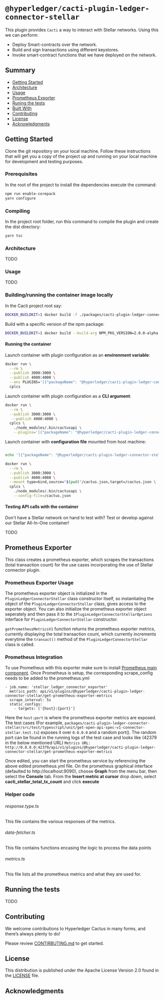 # `@hyperledger/cacti-plugin-ledger-connector-stellar`

This plugin provides `Cacti` a way to interact with Stellar networks. Using this we can perform:
* Deploy Smart-contracts over the network.
* Build and sign transactions using different keystores.
* Invoke smart-contract functions that we have deployed on the network.
## Summary

  - [Getting Started](#getting-started)
  - [Architecture](#architecture)
  - [Usage](#usage)
  - [Prometheus Exporter](#prometheus-exporter)
  - [Runing the tests](#running-the-tests)
  - [Built With](#built-with)
  - [Contributing](#contributing)
  - [License](#license)
  - [Acknowledgments](#acknowledgments)

## Getting Started

Clone the git repository on your local machine. Follow these instructions that will get you a copy of the project up and running on
your local machine for development and testing purposes.

### Prerequisites

In the root of the project to install the dependencies execute the command:
```sh
npm run enable-corepack
yarn configure
```

### Compiling

In the project root folder, run this command to compile the plugin and create the dist directory:
```sh
yarn tsc
```

### Architecture

TODO

### Usage

TODO

### Building/running the container image locally

In the Cacti project root say:

```sh
DOCKER_BUILDKIT=1 docker build -f ./packages/cacti-plugin-ledger-connector-stellar/Dockerfile . --tag cplcs --tag cacti-plugin-ledger-connector-stellar
```

Build with a specific version of the npm package:
```sh
DOCKER_BUILDKIT=1 docker build --build-arg NPM_PKG_VERSION=2.0.0-alpha.2 -f ./packages/cacti-plugin-ledger-connector-stellar/Dockerfile . --tag cplcs --tag cacti-plugin-ledger-connector-stellar
```

#### Running the container

Launch container with plugin configuration as an **environment variable**:
```sh
docker run \
  --rm \
  --publish 3000:3000 \
  --publish 4000:4000 \
  --env PLUGINS='[{"packageName": "@hyperledger/cacti-plugin-ledger-connector-stellar", "type": "org.hyperledger.cactus.plugin_import_type.LOCAL", "action": "org.hyperledger.cactus.plugin_import_action.INSTALL",  "options": { "instanceId": "some-unique-stellar-connector-instance-id"}}]' \
  cplcs
```

Launch container with plugin configuration as a **CLI argument**:
```sh
docker run \
  --rm \
  --publish 3000:3000 \
   --publish 4000:4000 \
  cplcs \
    ./node_modules/.bin/cactusapi \
    --plugins='[{"packageName": "@hyperledger/cacti-plugin-ledger-connector-stellar", "type": "org.hyperledger.cactus.plugin_import_type.LOCAL", "action": "org.hyperledger.cactus.plugin_import_action.INSTALL",  "options": { "instanceId": "some-unique-stellar-connector-instance-id"}}]'
```

Launch container with **configuration file** mounted from host machine:
```sh

echo '[{"packageName": "@hyperledger/cacti-plugin-ledger-connector-stellar", "type": "org.hyperledger.cactus.plugin_import_type.LOCAL", "action": "org.hyperledger.cactus.plugin_import_action.INSTALL",  "options": { "instanceId": "some-unique-stellar-connector-instance-id"}}]' > cactus.json

docker run \
  --rm \
  --publish 3000:3000 \
  --publish 4000:4000 \
  --mount type=bind,source="$(pwd)"/cactus.json,target=/cactus.json \
  cplcs \
    ./node_modules/.bin/cactusapi \
    --config-file=/cactus.json
```

#### Testing API calls with the container

Don't have a Stellar network on hand to test with? Test or develop against our Stellar All-In-One container!

TODO


## Prometheus Exporter

This class creates a prometheus exporter, which scrapes the transactions (total transaction count) for the use cases incorporating the use of Stellar connector plugin.

### Prometheus Exporter Usage

The prometheus exporter object is initialized in the `PluginLedgerConnectorStellar` class constructor itself, so instantiating the object of the `PluginLedgerConnectorStellar` class, gives access to the exporter object.
You can also initialize the prometheus exporter object seperately and then pass it to the `IPluginLedgerConnectorStellarOptions` interface for `PluginLedgerConnectorStellar` constructor.

`getPrometheusMetricsV1` function returns the prometheus exporter metrics, currently displaying the total transaction count, which currently increments everytime the `transact()` method of the `PluginLedgerConnectorStellar` class is called.

### Prometheus Integration

To use Prometheus with this exporter make sure to install [Prometheus main component](https://prometheus.io/download/).
Once Prometheus is setup, the corresponding scrape_config needs to be added to the prometheus.yml

```(yaml)
- job_name: 'stellar_ledger_connector_exporter'
  metrics_path: api/v1/plugins/@hyperledger/cacti-plugin-ledger-connector-stellar/get-prometheus-exporter-metrics
  scrape_interval: 5s
  static_configs:
    - targets: ['{host}:{port}']
```

Here the `host:port` is where the prometheus exporter metrics are exposed. The test cases (For example, `packages/cacti-plugin-ledger-connector-stellar/src/test/typescript/unit/get-open-api-spec-v1-connector-stellar.test.ts`) exposes it over `0.0.0.0` and a random port(). The random port can be found in the running logs of the test case and looks like (42379 in the below mentioned URL)
`Metrics URL: http://0.0.0.0:42379/api/v1/plugins/@hyperledger/cacti-plugin-ledger-connector-stellar/get-prometheus-exporter-metrics`

Once edited, you can start the prometheus service by referencing the above edited prometheus.yml file.
On the prometheus graphical interface (defaulted to http://localhost:9090), choose **Graph** from the menu bar, then select the **Console** tab. From the **Insert metric at cursor** drop down, select **cacti_stellar_total_tx_count** and click **execute**

### Helper code

###### response.type.ts
This file contains the various responses of the metrics.

###### data-fetcher.ts
This file contains functions encasing the logic to process the data points

###### metrics.ts
This file lists all the prometheus metrics and what they are used for.

## Running the tests

TODO

## Contributing

We welcome contributions to Hyperledger Cactus in many forms, and there’s always plenty to do!

Please review [CONTIRBUTING.md](../../CONTRIBUTING.md) to get started.

## License

This distribution is published under the Apache License Version 2.0 found in the [LICENSE](../../LICENSE) file.

## Acknowledgments 
